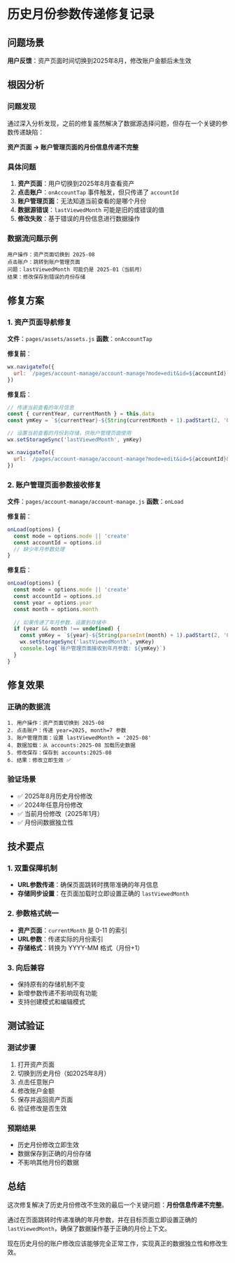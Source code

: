 # 历史月份参数传递修复记录

## 问题场景
**用户反馈**：资产页面时间切换到2025年8月，修改账户金额后未生效

## 根因分析

### 问题发现
通过深入分析发现，之前的修复虽然解决了数据源选择问题，但存在一个关键的参数传递缺陷：

**资产页面 → 账户管理页面的月份信息传递不完整**

### 具体问题
1. **资产页面**：用户切换到2025年8月查看资产
2. **点击账户**：`onAccountTap` 事件触发，但只传递了 `accountId`
3. **账户管理页面**：无法知道当前查看的是哪个月份
4. **数据源错误**：`lastViewedMonth` 可能是旧的或错误的值
5. **修改失败**：基于错误的月份信息进行数据操作

### 数据流问题示例
```
用户操作：资产页面切换到 2025-08
点击账户：跳转到账户管理页面
问题：lastViewedMonth 可能仍是 2025-01（当前月）
结果：修改保存到错误的月份存储
```

## 修复方案

### 1. 资产页面导航修复
**文件**：`pages/assets/assets.js`
**函数**：`onAccountTap`

**修复前**：
```javascript
wx.navigateTo({
  url: `/pages/account-manage/account-manage?mode=edit&id=${accountId}`
})
```

**修复后**：
```javascript
// 传递当前查看的年月信息
const { currentYear, currentMonth } = this.data
const ymKey = `${currentYear}-${String(currentMonth + 1).padStart(2, '0')}`

// 设置当前查看的月份到存储，供账户管理页面使用
wx.setStorageSync('lastViewedMonth', ymKey)

wx.navigateTo({
  url: `/pages/account-manage/account-manage?mode=edit&id=${accountId}&year=${currentYear}&month=${currentMonth}`
})
```

### 2. 账户管理页面参数接收修复
**文件**：`pages/account-manage/account-manage.js`
**函数**：`onLoad`

**修复前**：
```javascript
onLoad(options) {
  const mode = options.mode || 'create'
  const accountId = options.id
  // 缺少年月参数处理
}
```

**修复后**：
```javascript
onLoad(options) {
  const mode = options.mode || 'create'
  const accountId = options.id
  const year = options.year
  const month = options.month
  
  // 如果传递了年月参数，设置到存储中
  if (year && month !== undefined) {
    const ymKey = `${year}-${String(parseInt(month) + 1).padStart(2, '0')}`
    wx.setStorageSync('lastViewedMonth', ymKey)
    console.log(`账户管理页面接收到年月参数: ${ymKey}`)
  }
}
```

## 修复效果

### 正确的数据流
```
1. 用户操作：资产页面切换到 2025-08
2. 点击账户：传递 year=2025, month=7 参数
3. 账户管理页面：设置 lastViewedMonth = '2025-08'
4. 数据加载：从 accounts:2025-08 加载历史数据
5. 修改保存：保存到 accounts:2025-08
6. 结果：修改立即生效 ✅
```

### 验证场景
- ✅ 2025年8月历史月份修改
- ✅ 2024年任意月份修改
- ✅ 当前月份修改（2025年1月）
- ✅ 月份间数据独立性

## 技术要点

### 1. 双重保障机制
- **URL参数传递**：确保页面跳转时携带准确的年月信息
- **存储同步设置**：在页面加载时立即设置正确的 `lastViewedMonth`

### 2. 参数格式统一
- **资产页面**：`currentMonth` 是 0-11 的索引
- **URL参数**：传递实际的月份索引
- **存储格式**：转换为 YYYY-MM 格式（月份+1）

### 3. 向后兼容
- 保持原有的存储机制不变
- 新增参数传递不影响现有功能
- 支持创建模式和编辑模式

## 测试验证

### 测试步骤
1. 打开资产页面
2. 切换到历史月份（如2025年8月）
3. 点击任意账户
4. 修改账户金额
5. 保存并返回资产页面
6. 验证修改是否生效

### 预期结果
- 历史月份修改立即生效
- 数据保存到正确的月份存储
- 不影响其他月份的数据

## 总结

这次修复解决了历史月份修改不生效的最后一个关键问题：**月份信息传递不完整**。

通过在页面跳转时传递准确的年月参数，并在目标页面立即设置正确的 `lastViewedMonth`，确保了数据操作基于正确的月份上下文。

现在历史月份的账户修改应该能够完全正常工作，实现真正的数据独立性和修改生效。